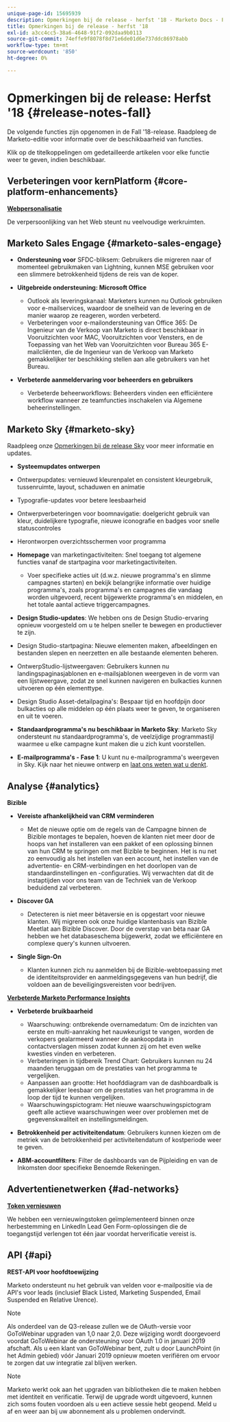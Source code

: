 ```yaml
---
unique-page-id: 15695939
description: Opmerkingen bij de release - herfst '18 - Marketo Docs - Productdocumentatie
title: Opmerkingen bij de release - herfst '18
exl-id: a3cc4cc5-38a6-4648-91f2-092daa9b0113
source-git-commit: 74effe9f8078f8d71e6de01d6e737ddc86978abb
workflow-type: tm+mt
source-wordcount: '850'
ht-degree: 0%

---
```


# Opmerkingen bij de release: Herfst &#39;18 {#release-notes-fall}

De volgende functies zijn opgenomen in de Fall &#39;18-release. Raadpleeg de Marketo-editie voor informatie over de beschikbaarheid van functies.

Klik op de titelkoppelingen om gedetailleerde artikelen voor elke functie weer te geven, indien beschikbaar.

## Verbeteringen voor kernPlatform {#core-platform-enhancements}

**[Webpersonalisatie](/help/marketo/product-docs/web-personalization/getting-started/workspaces-in-web-personalization.md)**

De verpersoonlijking van het Web steunt nu veelvoudige werkruimten.

## Marketo Sales Engage {#marketo-sales-engage}

* **Ondersteuning voor** SFDC-bliksem: Gebruikers die migreren naar of momenteel gebruikmaken van Lightning, kunnen MSE gebruiken voor een slimmere betrokkenheid tijdens de reis van de koper.

* **Uitgebreide ondersteuning: Microsoft Office**

   * Outlook als leveringskanaal: Marketers kunnen nu Outlook gebruiken voor e-mailservices, waardoor de snelheid van de levering en de manier waarop ze reageren, worden verbeterd.
   * Verbeteringen voor e-mailondersteuning van Office 365: De Ingenieur van de Verkoop van Marketo is direct beschikbaar in Vooruitzichten voor MAC, Vooruitzichten voor Vensters, en de Toepassing van het Web van Vooruitzichten voor Bureau 365 E-mailcliënten, die de Ingenieur van de Verkoop van Marketo gemakkelijker ter beschikking stellen aan alle gebruikers van het Bureau.

* **Verbeterde aanmeldervaring voor beheerders en gebruikers**

   * Verbeterde beheerworkflows: Beheerders vinden een efficiëntere workflow wanneer ze teamfuncties inschakelen via Algemene beheerinstellingen.

## Marketo Sky {#marketo-sky}

Raadpleeg onze [Opmerkingen bij de release Sky](https://help.marketo.com) voor meer informatie en updates.

* **Systeemupdates ontwerpen**

* Ontwerpupdates: vernieuwd kleurenpalet en consistent kleurgebruik, tussenruimte, layout, schaduwen en animatie
* Typografie-updates voor betere leesbaarheid
* Ontwerpverbeteringen voor boomnavigatie: doelgericht gebruik van kleur, duidelijkere typografie, nieuwe iconografie en badges voor snelle statuscontroles
* Herontworpen overzichtsschermen voor programma

* **Homepage** van marketingactiviteiten: Snel toegang tot algemene functies vanaf de startpagina voor marketingactiviteiten.

   * Voer specifieke acties uit (d.w.z. nieuwe programma&#39;s en slimme campagnes starten) en bekijk belangrijke informatie over huidige programma&#39;s, zoals programma&#39;s en campagnes die vandaag worden uitgevoerd, recent bijgewerkte programma&#39;s en middelen, en het totale aantal actieve triggercampagnes.

* **Design Studio-updates**: We hebben ons de Design Studio-ervaring opnieuw voorgesteld om u te helpen sneller te bewegen en productiever te zijn.
* Design Studio-startpagina: Nieuwe elementen maken, afbeeldingen en bestanden slepen en neerzetten en alle bestaande elementen beheren.
* OntwerpStudio-lijstweergaven: Gebruikers kunnen nu landingspaginasjablonen en e-mailsjablonen weergeven in de vorm van een lijstweergave, zodat ze snel kunnen navigeren en bulkacties kunnen uitvoeren op één elementtype.
* Design Studio Asset-detailpagina&#39;s: Bespaar tijd en hoofdpijn door bulkacties op alle middelen op één plaats weer te geven, te organiseren en uit te voeren.
* **Standaardprogramma&#39;s nu beschikbaar in Marketo Sky**: Marketo Sky ondersteunt nu standaardprogramma&#39;s, de veelzijdige programmastijl waarmee u elke campagne kunt maken die u zich kunt voorstellen.
* **E-mailprogramma&#39;s - Fase 1**: U kunt nu e-mailprogramma&#39;s weergeven in Sky. Kijk naar het nieuwe ontwerp en [laat ons weten wat u denkt](https://go.marketo.com/NextGenUX---USA---Apr-2018-fcp_Landing-Page-Feedback.html).

## Analyse {#analytics}

**Bizible**

* **Vereiste afhankelijkheid van CRM verminderen**

   * Met de nieuwe optie om de regels van de Campagne binnen de Bizible montages te bepalen, hoeven de klanten niet meer door de hoops van het installeren van een pakket of een oplossing binnen van hun CRM te springen om met Bizible te beginnen. Het is nu net zo eenvoudig als het instellen van een account, het instellen van de advertentie- en CRM-verbindingen en het doorlopen van de standaardinstellingen en -configuraties. Wij verwachten dat dit de instaptijden voor ons team van de Techniek van de Verkoop beduidend zal verbeteren.

* **Discover GA**

   * Detecteren is niet meer bètaversie en is opgestart voor nieuwe klanten. Wij migreren ook onze huidige klantenbasis van Bizible Meetlat aan Bizible Discover. Door de overstap van bèta naar GA hebben we het databaseschema bijgewerkt, zodat we efficiëntere en complexe query&#39;s kunnen uitvoeren.

* **Single Sign-On**

   * Klanten kunnen zich nu aanmelden bij de Bizible-webtoepassing met de identiteitsprovider en aanmeldingsgegevens van hun bedrijf, die voldoen aan de beveiligingsvereisten voor bedrijven.

**[Verbeterde Marketo Performance Insights](/help/marketo/product-docs/reporting/performance-insights/performance-insights-overview.md)**

* **Verbeterde bruikbaarheid**

   * Waarschuwing: ontbrekende overnamedatum: Om de inzichten van eerste en multi-aanraking het nauwkeurigst te vangen, worden de verkopers gealarmeerd wanneer de aankoopdata in contactverslagen missen zodat kunnen zij om het even welke kwesties vinden en verbeteren.
   * Verbeteringen in tijdbereik Trend Chart: Gebruikers kunnen nu 24 maanden teruggaan om de prestaties van het programma te vergelijken.
   * Aanpassen aan grootte: Het hoofddiagram van de dashboardbalk is gemakkelijker leesbaar om de prestaties van het programma in de loop der tijd te kunnen vergelijken.
   * Waarschuwingspictogram: Het nieuwe waarschuwingspictogram geeft alle actieve waarschuwingen weer over problemen met de gegevenskwaliteit en instellingsmeldingen.

* **Betrokkenheid per activiteitendatum**: Gebruikers kunnen kiezen om de metriek van de betrokkenheid per activiteitendatum of kostperiode weer te geven.
* **ABM-accountfilters**: Filter de dashboards van de Pijpleiding en van de Inkomsten door specifieke Benoemde Rekeningen.

## Advertentienetwerken {#ad-networks}

**[Token vernieuwen](/help/marketo/product-docs/demand-generation/social/social-functions/set-up-linkedin-lead-gen-forms.md)**

We hebben een vernieuwingstoken geïmplementeerd binnen onze herbestemming en LinkedIn Lead Gen Form-oplossingen die de toegangstijd verlengen tot één jaar voordat herverificatie vereist is.

## API {#api}

**REST-API voor hoofdtoewijzing**

Marketo ondersteunt nu het gebruik van velden voor e-mailpositie via de API&#39;s voor leads (inclusief Black Listed, Marketing Suspended, Email Suspended en Relative Urence).

>[!NOTE]
>
>Als onderdeel van de Q3-release zullen we de OAuth-versie voor GoToWebinar upgraden van 1,0 naar 2,0. Deze wijziging wordt doorgevoerd voordat GoToWebinar de ondersteuning voor OAuth 1.0 in januari 2019 afschaft. Als u een klant van GoToWebinar bent, zult u door LaunchPoint (in het Admin gebied) vóór Januari 2019 opnieuw moeten verifiëren om ervoor te zorgen dat uw integratie zal blijven werken.

>[!NOTE]
>
>Marketo werkt ook aan het upgraden van bibliotheken die te maken hebben met identiteit en verificatie. Terwijl de upgrade wordt uitgevoerd, kunnen zich soms fouten voordoen als u een actieve sessie hebt geopend. Meld u af en weer aan bij uw abonnement als u problemen ondervindt.
